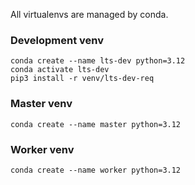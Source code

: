 All virtualenvs are managed by conda.


### Development venv
```
conda create --name lts-dev python=3.12
conda activate lts-dev
pip3 install -r venv/lts-dev-req
```



### Master venv
`conda create --name master python=3.12`


### Worker venv
`conda create --name worker python=3.12`
